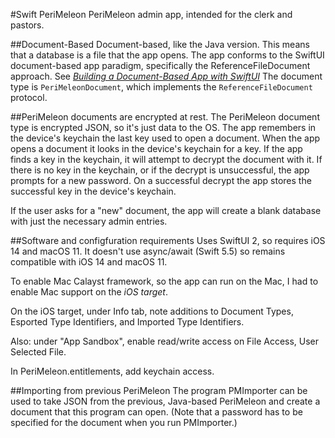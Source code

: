 #Swift PeriMeleon
PeriMeleon admin app, intended for the clerk and pastors. 

##Document-Based
Document-based, like the Java version.
This means that a database is a file that the app opens.
The app conforms to the SwiftUI document-based app paradigm,
specifically the ReferenceFileDocument approach.
See [*Building a Document-Based App with SwiftUI*](https://developer.apple.com/documentation/swiftui/building_a_document-based_app_with_swiftui)
The document type is `PeriMeleonDocument`, which implements the `ReferenceFileDocument` protocol.

##PeriMeleon documents are encrypted at rest.
The PeriMeleon document type is encrypted JSON, so it's just data to the OS.
The app remembers in the device's keychain the last key used to open a document.
When the app opens a document it looks in the device's keychain for a key.
If the app finds a key in the keychain, it will attempt to decrypt the document with it.
If there is no key in the keychain, or if the decrypt is unsuccessful, the app
prompts for a new password.
On a successful decrypt the app stores the successful key in the device's keychain.

If the user asks for a "new" document, the app will create a blank database with
just the necessary admin entries.

##Software and configfuration requirements
Uses SwiftUI 2, so requires iOS 14 and macOS 11.
It doesn't use async/await (Swift 5.5) so remains compatible with iOS 14 and macOS 11.

To enable Mac Calayst framework, so the app can run on the Mac,
I had to enable Mac support on the *iOS target*.

On the iOS target, under Info tab, note additions to Document Types, Esported Type Identifiers, and Imported Type Identifiers.

Also: under "App Sandbox", enable read/write access on File Access,
User Selected File.

In PeriMeleon.entitlements, add keychain access.

##Importing from previous PeriMeleon
The program PMImporter can be used to take JSON from the previous, Java-based PeriMeleon
and create a document that this program can open.
(Note that a password has to be specified for the document when you run PMImporter.)

